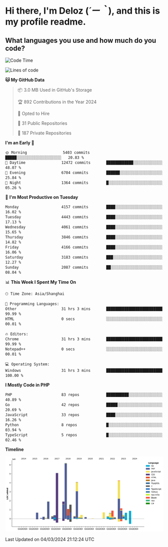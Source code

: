 # **Hi there, I'm Deloz (*´ー｀*), and this is my profile readme.**

## **What languages you use and how much do you code?**

<!--START_SECTION:waka-->
![Code Time](http://img.shields.io/badge/Code%20Time-3%2C399%20hrs%2014%20mins-blue)

![Lines of code](https://img.shields.io/badge/From%20Hello%20World%20I%27ve%20Written-34.4%20million%20lines%20of%20code-blue)

**🐱 My GitHub Data** 

> 📦 3.0 MB Used in GitHub's Storage 
 > 
> 🏆 892 Contributions in the Year 2024
 > 
> 💼 Opted to Hire
 > 
> 📜 31 Public Repositories 
 > 
> 🔑 187 Private Repositories 
 > 
**I'm an Early 🐤** 

```text
🌞 Morning                5403 commits        █████░░░░░░░░░░░░░░░░░░░░   20.83 % 
🌆 Daytime                12472 commits       ████████████░░░░░░░░░░░░░   48.07 % 
🌃 Evening                6704 commits        ██████░░░░░░░░░░░░░░░░░░░   25.84 % 
🌙 Night                  1364 commits        █░░░░░░░░░░░░░░░░░░░░░░░░   05.26 % 
```
📅 **I'm Most Productive on Tuesday** 

```text
Monday                   4157 commits        ████░░░░░░░░░░░░░░░░░░░░░   16.02 % 
Tuesday                  4443 commits        ████░░░░░░░░░░░░░░░░░░░░░   17.13 % 
Wednesday                4061 commits        ████░░░░░░░░░░░░░░░░░░░░░   15.65 % 
Thursday                 3846 commits        ████░░░░░░░░░░░░░░░░░░░░░   14.82 % 
Friday                   4166 commits        ████░░░░░░░░░░░░░░░░░░░░░   16.06 % 
Saturday                 3183 commits        ███░░░░░░░░░░░░░░░░░░░░░░   12.27 % 
Sunday                   2087 commits        ██░░░░░░░░░░░░░░░░░░░░░░░   08.04 % 
```


📊 **This Week I Spent My Time On** 

```text
🕑︎ Time Zone: Asia/Shanghai

💬 Programming Languages: 
Other                    31 hrs 3 mins       █████████████████████████   99.99 % 
HTML                     0 secs              ░░░░░░░░░░░░░░░░░░░░░░░░░   00.01 % 

🔥 Editors: 
Chrome                   31 hrs 3 mins       █████████████████████████   99.99 % 
Notepad++                0 secs              ░░░░░░░░░░░░░░░░░░░░░░░░░   00.01 % 

💻 Operating System: 
Windows                  31 hrs 3 mins       █████████████████████████   100.00 % 
```

**I Mostly Code in PHP** 

```text
PHP                      83 repos            ██████████░░░░░░░░░░░░░░░   40.89 % 
Go                       42 repos            █████░░░░░░░░░░░░░░░░░░░░   20.69 % 
JavaScript               33 repos            ████░░░░░░░░░░░░░░░░░░░░░   16.26 % 
Python                   8 repos             █░░░░░░░░░░░░░░░░░░░░░░░░   03.94 % 
TypeScript               5 repos             █░░░░░░░░░░░░░░░░░░░░░░░░   02.46 % 
```



**Timeline**

![Lines of Code chart](https://raw.githubusercontent.com/deloz/deloz/main/assets/bar_graph.png)


 Last Updated on 04/03/2024 21:12:24 UTC
<!--END_SECTION:waka-->
